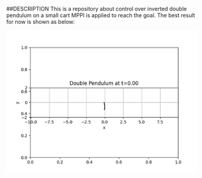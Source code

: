 ##DESCRIPTION
This is a repository about control over inverted double pendulum on a small cart
MPPI is applied to reach the goal.
The best result for now is shown as below:

<img src="double_pendulum_best.gif" width="500">